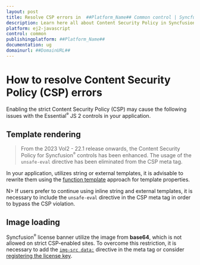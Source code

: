 ```yaml
---
layout: post
title: Resolve CSP errors in  ##Platform_Name## Common control | Syncfusion
description: Learn here all about Content Security Policy in Syncfusion  ##Platform_Name##  Common control of Syncfusion Essential JS 2 and more.
platform: ej2-javascript
control: common
publishingplatform: ##Platform_Name##
documentation: ug
domainurl: ##DomainURL##
---
```


# How to resolve Content Security Policy (CSP) errors

Enabling the strict Content Security Policy (CSP) may cause the following issues with the Essential<sup style="font-size:70%">&reg;</sup> JS 2 controls in your application.

## Template rendering

> From the 2023 Vol2 - 22.1 release onwards, the Content Security Policy for Syncfusion<sup style="font-size:70%">&reg;</sup> controls has been enhanced. The usage of the `unsafe-eval` directive has been eliminated from the CSP meta tag.

In your application, utilizes string or external templates, it is advisable to rewrite them using the [function template](https://ej2.syncfusion.com/javascript/documentation/common/template#function-template) approach for template properties.

N> If users prefer to continue using inline string and external templates, it is necessary to include the `unsafe-eval` directive in the CSP meta tag in order to bypass the CSP violation.

## Image loading

Syncfusion<sup style="font-size:70%">&reg;</sup> license banner utilize the image from **base64**, which is not allowed on strict CSP-enabled sites. To overcome this restriction, it is necessary to add the [`img-src data:`](https://developer.mozilla.org/en-US/docs/Web/HTTP/Headers/Content-Security-Policy/img-src) directive in the meta tag or consider [registering the license key](https://ej2.syncfusion.com/javascript/documentation/licensing/license-key-registration).
